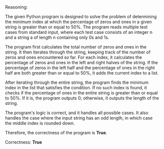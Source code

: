 Reasoning:

The given Python program is designed to solve the problem of determining the minimum index at which the percentage of zeros and ones in a given string is greater than or equal to 50%. The program reads multiple test cases from standard input, where each test case consists of an integer n and a string a of length n containing only 0s and 1s.

The program first calculates the total number of zeros and ones in the string. It then iterates through the string, keeping track of the number of zeros and ones encountered so far. For each index, it calculates the percentage of zeros and ones in the left and right halves of the string. If the percentage of zeros in the left half and the percentage of ones in the right half are both greater than or equal to 50%, it adds the current index to a list.

After iterating through the entire string, the program finds the minimum index in the list that satisfies the condition. If no such index is found, it checks if the percentage of ones in the entire string is greater than or equal to 50%. If it is, the program outputs 0; otherwise, it outputs the length of the string.

The program's logic is correct, and it handles all possible cases. It also handles the case where the input string has an odd length, in which case the middle index is rounded down.

Therefore, the correctness of the program is **True**.

Correctness: **True**